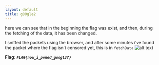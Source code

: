 ```yaml
---
layout: default
title: g00gle2
---
```




here we can see that in the beginning the flag was exist, and then, during the fetching of the data, it has been changed.

I sniffed the packets using the browser, and after some minutes i've found the packet where the flag isn't censored yet, this is in `fetchData`
![alt text](./images/g00gle2.png)


**Flag:** ***`FLAG{now_i_pwned_googl3?}`*** 
